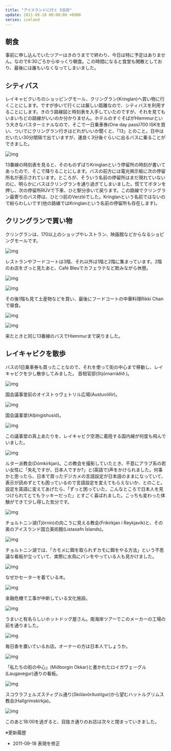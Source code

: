 ```yaml
---
title: "アイスランドに行く 5日目"
update: 2011-09-18 00:00:00 +0900
series: iceland
---
```


## 朝食

事前に申し込んでいたツアーはきのうまでで終わり、今日は特に予定はありません。なので8:30ごろからゆっくり朝食。この時間になると食堂も閑散としており、最後には誰もいなくなってしまいました。

## シティバス

レイキャビクいちのショッピングモール、クリングラン(Kringlan)へ買い物に行くことにします。ですが歩いて行くには厳しい距離なので、シティバスを利用することにします。きのう路線図と時刻表を入手していたのですが、それを見てもいまいちどの路線がいいのか分かりません。ホテルのすぐそばがHlemmurという大きなバスターミナルなので、そこで一日乗車券(One day pass)700 ISKを買い、ついでにクリングラン行きはどれがいいか聞くと、「13」とのこと。日中はだいたい30分間隔で出ていますが、運良く3分後ぐらいに出るバスに乗ることができました。

![img](img/20110915-001.jpg)

13番線の時刻表を見ると、そのものずばりKringlanという停留所の時刻が書いてあったので、そこで降りることにします。バスの前方には電光掲示板に次の停留所名が表示されています。ところが、そういう名前の停留所はまだ現れていないのに、明らかにバスはクリングランを通り過ぎてしまいました。慌ててボタンを押し、次の停留所RÚVで下車、ひと駅分歩いて戻ります。この路線でクリングラン最寄りのバス停は、ひとつ前のVerzlóでした。Kringlanという名前ではないので紛らわしいです(他の路線ではKringlanという名前の停留所も存在します)。

## クリングランで買い物

クリングランは、170以上のショップやレストラン、映画館などからなるショピングモールです。

![img](img/20110915-002.jpg)

レストランやフードコートは3階、それ以外は1階と2階に集まっています。2階のお店をざっと見たあと、Café Bleuでカフェラテなど飲みながら休憩。

![img](img/20110915-003.jpg)

![img](img/20110915-004.jpg)

その後1階も見て土産物などを買い、最後にフードコートの中華料理Rikki Chanで昼食。

![img](img/20110915-005.jpg)

![img](img/20110915-006.jpg)

来たときと同じ13番線のバスでHlemmurまで戻りました。

## レイキャビクを散歩

バスの1日乗車券も買ったことなので、それを使って街の中心まで移動し、レイキャビクを少し散歩してみました。
首相官邸(Stjórnarráðið )。

![img](img/20110915-007.jpg)

国会議事堂前のオイストゥヴェトリル広場(Austuvöllir)。

![img](img/20110915-008.jpg)

国会議事堂(Alþingishusid)。

![img](img/20110915-009.jpg)

この議事堂の真上あたりを、レイキャビク空港に着陸する国内線が何度も飛んでいました。

![img](img/20110915-010.jpg)

ルター派教会(Dómkirkjan)。この教会を撮影していたとき、不意にアラブ系の若い女性に「失礼ですが、日本人ですか?」と(英語で)声をかけられました。何事かと思ったら、日本で買ったデジカメの言語設定が日本語のままになっていて、表示が読めずとても困っているので言語設定を変えてもらえないか、とのこと。設定を英語に変えてあげたら、「ずっと困っていた、こんなところで日本人を見つけられてとてもラッキーだった」とすごく喜ばれました。こっちも変わった体験ができて少し得した気分です。

![img](img/20110915-011.jpg)

チョルトニン湖(Tjörnin)の向こうに見える教会(Fríkirkjan í Reykjavík)と、その奥のアイスランド国立美術館(Listasafn Íslands)。

![img](img/20110915-012.jpg)

チョルトニン湖では、「カモメに餌を取られずカモに餌をやる方法」という不思議な看板が立っていて、実際に水鳥にパンをやっている人も見かけました。

![img](img/20110915-013.jpg)

なぜかセーターを着ている木。

![img](img/20110915-014.jpg)

金融危機で工事が中断している文化施設。

![img](img/20110915-015.jpg)

うまいと有名らしいホットドッグ屋さん。南海岸ツアーでこのメーカーの工場の前を通りました。

![img](img/20110915-016.jpg)

毎日香を置いているお店。オーナーの方は日本人でしょうか。

![img](img/20110915-017.jpg)

「私たちの街の中心」(Miðborgin Okkar)と書かれたロイガヴェーグル(Laugavegur)通りの看板。

![img](img/20110915-018.jpg)

スコウラフェルズスティグル通り(Skólavörðustígur)から望むハットルグリムス教会(Hallgrímskirkja)。

![img](img/20110915-019.jpg)

このあと18:00を過ぎると、目抜き通りのお店は次々と閉まっていきました。

※更新履歴

- 2011-09-18 表現を修正
